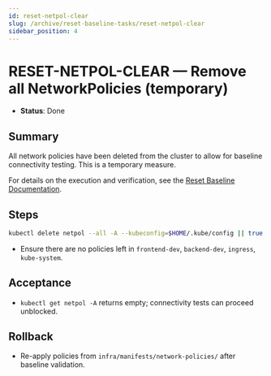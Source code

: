 ```yaml
---
id: reset-netpol-clear
slug: /archive/reset-baseline-tasks/reset-netpol-clear
sidebar_position: 4
---
```


# RESET-NETPOL-CLEAR — Remove all NetworkPolicies (temporary)

- **Status**: Done

## Summary

All network policies have been deleted from the cluster to allow for baseline connectivity testing. This is a temporary measure.

For details on the execution and verification, see the [Reset Baseline Documentation](./reset-baseline.md#reset-netpol-clear--remove-all-networkpolicies-temporary).

## Steps

```bash title="Delete all NetworkPolicies"
kubectl delete netpol --all -A --kubeconfig=$HOME/.kube/config || true
```

- Ensure there are no policies left in `frontend-dev`, `backend-dev`, `ingress`, `kube-system`.

## Acceptance

- `kubectl get netpol -A` returns empty; connectivity tests can proceed unblocked.

## Rollback

- Re-apply policies from `infra/manifests/network-policies/` after baseline validation.
